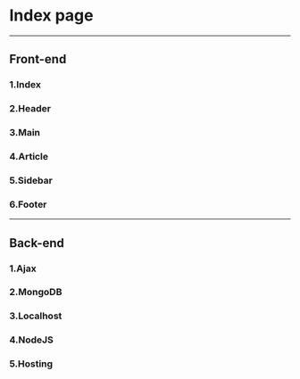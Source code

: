 # Index page
***
## Front-end
### 1.Index
### 2.Header
### 3.Main
### 4.Article
### 5.Sidebar
### 6.Footer
***
## Back-end
### 1.Ajax
### 2.MongoDB
### 3.Localhost
### 4.NodeJS
### 5.Hosting

